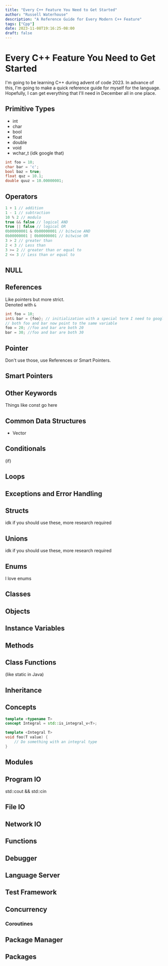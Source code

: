 ```yaml
---
title: "Every C++ Feature You Need to Get Started"
author: "Russell Waterhouse"
description: "A Reference Guide for Every Modern C++ Feature"
tags: ["Cpp"]
date: 2023-11-08T19:16:25-08:00
draft: false
---
```


# Every C++ Feature You Need to Get Started
I'm going to be learning C++ during advent of code 2023. 
In advance of this, I'm going to make a quick reference guide for myself
for the language. Hopefully, I can get everything that I'll need in December
all in one place. 

## Primitive Types
- int
- char
- bool
- float
- double
- void
- wchar_t (idk google that)

```C++
int foo = 10;
char bar = 'c';
bool baz = true;
float quz = 10.1;
double quuz = 10.00000001;
```

## Operators
```C++
1 + 1 // addition
1 - 1 // subtraction
10 % 2 // modulo
true && false // logical AND
true || false // logical OR
0b00000001 & 0b00000001 // bitwise AND
0b00000001 | 0b00000001 // bitwise OR
3 > 2 // greater than
2 < 3 // Less than
3 >= 2 // greater than or equal to
2 <= 3 // Less than or equal to
```

## NULL 

## References
Like pointers but more strict.  
Denoted with `&`
```C++
int foo = 10;
int& bar = {foo}; // initialization with a special term I need to google
// both foo and bar now point to the same variable
foo = 20; //foo and bar are both 20
bar = 30; //foo and bar are both 30
```

## Pointer
Don't use those, use References or Smart Pointers.

## Smart Pointers

## Other Keywords
Things like const go here

## Common Data Structures
- Vector

## Conditionals
(if)

## Loops

## Exceptions and Error Handling

## Structs
idk if you should use these, more research required

## Unions
idk if you should use these, more research required

## Enums
I love enums

## Classes

## Objects

## Instance Variables

## Methods

## Class Functions
(like static in Java)

## Inheritance

## Concepts
```C++
template <typename T>
concept Integral = std::is_integral_v<T>;

template <Integral T>
void foo(T value) {
    // Do something with an integral type
}
```

## Modules

## Program IO
std::cout && std::cin

## File IO

## Network IO

## Functions

## Debugger

## Language Server

## Test Framework

## Concurrency

### Coroutines

## Package Manager

## Packages



